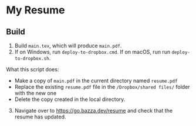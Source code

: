 # My Resume

## Build

1. Build `main.tex`, which will produce `main.pdf`.
2. If on Windows, run `deploy-to-dropbox.cmd`. If on macOS, run run `deploy-to-dropbox.sh`.

What this script does:
- Make a copy of `main.pdf` in the current directory named `resume.pdf`
- Replace the existing `resume.pdf` file in the `/Dropbox/shared files/` folder with the new one
- Delete the copy created in the local directory.

3. Navigate over to https://go.bazza.dev/resume and check that the resume has updated.
